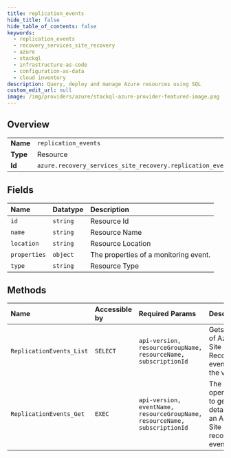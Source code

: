 ```yaml
---
title: replication_events
hide_title: false
hide_table_of_contents: false
keywords:
  - replication_events
  - recovery_services_site_recovery
  - azure    
  - stackql
  - infrastructure-as-code
  - configuration-as-data
  - cloud inventory
description: Query, deploy and manage Azure resources using SQL
custom_edit_url: null
image: /img/providers/azure/stackql-azure-provider-featured-image.png
---
```

  
    

## Overview
<table><tbody>
<tr><td><b>Name</b></td><td><code>replication_events</code></td></tr>
<tr><td><b>Type</b></td><td>Resource</td></tr>
<tr><td><b>Id</b></td><td><code>azure.recovery_services_site_recovery.replication_events</code></td></tr>
</tbody></table>

## Fields
| Name | Datatype | Description |
|:-----|:---------|:------------|
| `id` | `string` | Resource Id |
| `name` | `string` | Resource Name |
| `location` | `string` | Resource Location |
| `properties` | `object` | The properties of a monitoring event. |
| `type` | `string` | Resource Type |
## Methods
| Name | Accessible by | Required Params | Description |
|:-----|:--------------|:----------------|:------------|
| `ReplicationEvents_List` | `SELECT` | `api-version, resourceGroupName, resourceName, subscriptionId` | Gets the list of Azure Site Recovery events for the vault. |
| `ReplicationEvents_Get` | `EXEC` | `api-version, eventName, resourceGroupName, resourceName, subscriptionId` | The operation to get the details of an Azure Site recovery event. |
